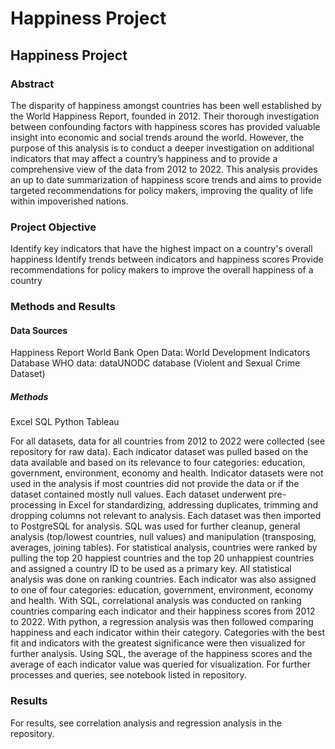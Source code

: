 # Happiness Project 

## Happiness Project 

### Abstract 

The disparity of happiness amongst countries has been well established by the World Happiness Report, founded in 2012. Their thorough investigation between confounding factors with happiness scores has provided valuable insight into economic and social trends around the world. However, the purpose of this analysis is to conduct a deeper investigation on additional indicators that may affect a country’s happiness and to provide a comprehensive view of the data from 2012 to 2022. This analysis provides an up to date summarization of happiness score trends and aims to provide targeted recommendations for policy makers, improving the quality of life within impoverished nations.


### Project Objective 

Identify key indicators that have the highest impact on a country's overall happiness
Identify trends between indicators and happiness scores
Provide recommendations for policy makers to improve the overall happiness of a country 


### Methods and Results 


#### Data Sources 

Happiness Report 
World Bank Open Data: World Development Indicators Database
WHO data: dataUNODC database (Violent and Sexual Crime Dataset)

##### Methods


Excel 
SQL 
Python 
Tableau 

 
For all datasets, data for all countries from 2012 to 2022 were collected (see repository for raw data). Each indicator dataset was pulled based on the data available and based on its relevance to four categories: education, government, environment, economy and health. Indicator datasets were not used in the analysis if most countries did not provide the data or if the dataset contained mostly null values. Each dataset underwent pre-processing in Excel for standardizing, addressing duplicates, trimming and dropping columns not relevant to analysis. Each dataset was then imported to PostgreSQL for analysis. SQL was used for further cleanup, general analysis (top/lowest countries, null values) and manipulation (transposing, averages, joining tables). For statistical analysis, countries were ranked by pulling the top 20 happiest countries and the top 20 unhappiest countries and assigned a country ID to be used as a primary key. All statistical analysis was done on ranking countries. Each indicator was also assigned to one of four categories: education, government, environment, economy and health. With SQL, correlational analysis was conducted on ranking countries comparing each indicator and their happiness scores from 2012 to 2022. With python, a regression analysis was then followed comparing happiness and each indicator within their category. Categories with the best fit and indicators with the greatest significance were then visualized for further analysis. Using SQL, the average of the happiness scores and the average of each indicator value was queried for visualization. For further processes and queries, see notebook listed in repository.

### Results 

For results, see correlation analysis and regression analysis in the repository.  
